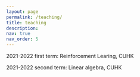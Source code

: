 ```yaml
---
layout: page
permalink: /teaching/
title: teaching
description: 
nav: true
nav_order: 5
---
```


2021-2022 first term: Reinforcement Learing, CUHK

2021-2022 second term: Linear algebra, CUHK
